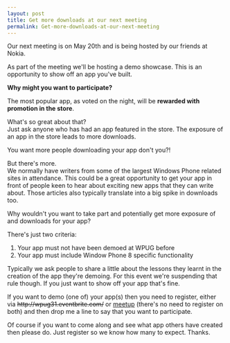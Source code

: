 ```yaml
---
layout: post
title: Get more downloads at our next meeting
permalink: Get-more-downloads-at-our-next-meeting
---
```


Our next meeting is on May 20th and is being hosted by our friends at Nokia.

As part of the meeting we'll be hosting a demo showcase. This is an opportunity to show off an app you've built.

**Why might you want to participate?**

The most popular app, as voted on the night, will be **rewarded with promotion in the store**.

What's so great about that?  
Just ask anyone who has had an app featured in the store. The exposure of an app in the store leads to more downloads.

You want more people downloading your app don't you?!

But there's more.  
We normally have writers from some of the largest Windows Phone related sites in attendance. This could be a great opportunity to get your app in front of people keen to hear about exciting new apps that they can write about. Those articles also typically translate into a big spike in downloads too.

Why wouldn't you want to take part and potentially get more exposure of and downloads for your app?

There's just two criteria:

1. Your app must not have been demoed at WPUG before
2. Your app must include Window Phone 8 specific functionality

Typically we ask people to share a little about the lessons they learnt in the creation of the app they're demoing. For this event we're suspending that rule though. If you just want to show off your app that's fine.

If you want to demo (one of) your app(s) then you need to register, either via ~~http&#58;&#47;&#47;wpug31.eventbrite.com/~~ or [meetup](http://www.meetup.com/wpuguk/events/117227082/) (there's no need to register on both) and then drop me a line to say that you want to participate.

Of course if you want to come along and see what app others have created then please do. Just register so we know how many to expect. Thanks.
